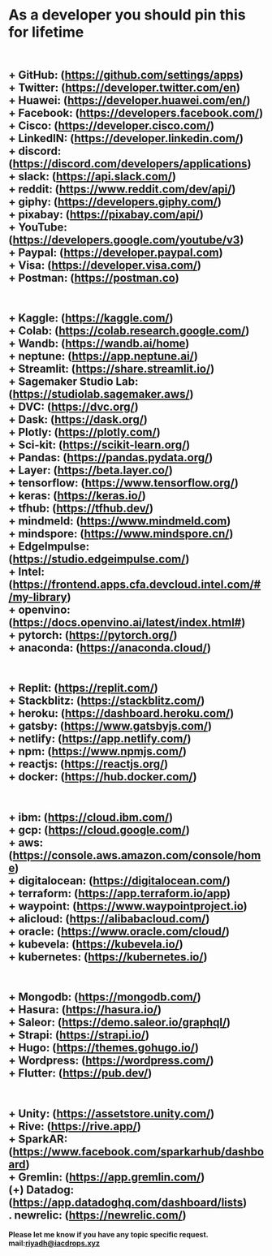# As a developer you should pin this for lifetime
<br><b> + GitHub: (https://github.com/settings/apps)
<br><b> + Twitter: (https://developer.twitter.com/en)
<br><b> + Huawei: (https://developer.huawei.com/en/)
<br><b> + Facebook: (https://developers.facebook.com/)
<br><b> + Cisco: (https://developer.cisco.com/)
<br><b> + LinkedIN: (https://developer.linkedin.com/)
<br><b> + discord: (https://discord.com/developers/applications)
<br><b> + slack: (https://api.slack.com/)
<br><b> + reddit: (https://www.reddit.com/dev/api/)
<br><b> + giphy: (https://developers.giphy.com/)
<br><b> + pixabay: (https://pixabay.com/api/)
<br><b> + YouTube: (https://developers.google.com/youtube/v3)
<br><b> + Paypal: (https://developer.paypal.com)
<br><b> + Visa: (https://developer.visa.com/)
<br><b> + Postman: (https://postman.co)
---------------------------------------------
<br><b> + Kaggle: (https://kaggle.com/)
<br><b> + Colab: (https://colab.research.google.com/)
<br><b> + Wandb: (https://wandb.ai/home)
<br><b> + neptune: (https://app.neptune.ai/)
<br><b> + Streamlit: (https://share.streamlit.io/)
<br><b> + Sagemaker Studio Lab: (https://studiolab.sagemaker.aws/)
<br><b> + DVC: (https://dvc.org/)
<br><b> + Dask: (https://dask.org/)
<br><b> + Plotly: (https://plotly.com/)
<br><b> +  Sci-kit: (https://scikit-learn.org/)
<br><b> +  Pandas: (https://pandas.pydata.org/)
<br><b> + Layer: (https://beta.layer.co/)
<br><b> + tensorflow: (https://www.tensorflow.org/)
<br><b> + keras: (https://keras.io/)
<br><b> + tfhub: (https://tfhub.dev/)
<br><b> + mindmeld: (https://www.mindmeld.com)
<br><b> + mindspore: (https://www.mindspore.cn/)
<br><b> + EdgeImpulse: (https://studio.edgeimpulse.com/)
<br><b> + Intel: (https://frontend.apps.cfa.devcloud.intel.com/#/my-library)
<br><b> + openvino: (https://docs.openvino.ai/latest/index.html#)
<br><b> + pytorch: (https://pytorch.org/)
<br><b> + anaconda: (https://anaconda.cloud/)
---------------------------------------------
<br><b> + Replit: (https://replit.com/)
<br><b> + Stackblitz: (https://stackblitz.com/)
<br><b> + heroku: (https://dashboard.heroku.com/)
<br><b> + gatsby: (https://www.gatsbyjs.com/)
<br><b> + netlify: (https://app.netlify.com/)
<br><b> + npm: (https://www.npmjs.com/)
<br><b> + reactjs: (https://reactjs.org/)
<br><b> + docker: (https://hub.docker.com/)
---------------------------------------------
<br><b> +  ibm: (https://cloud.ibm.com/)
<br><b> +  gcp: (https://cloud.google.com/)
<br><b> +  aws: (https://console.aws.amazon.com/console/home)
<br><b> +  digitalocean: (https://digitalocean.com/)
<br><b> +  terraform: (https://app.terraform.io/app)
<br><b> +  waypoint: (https://www.waypointproject.io)
<br><b> +  alicloud: (https://alibabacloud.com/)
<br><b> +  oracle: (https://www.oracle.com/cloud/)
<br><b> +  kubevela: (https://kubevela.io/)
<br><b> +  kubernetes: (https://kubernetes.io/)
--------------------------------------------
<br><b> +  Mongodb: (https://mongodb.com/)
<br><b> +  Hasura: (https://hasura.io/)
<br><b> +  Saleor: (https://demo.saleor.io/graphql/)
<br><b> +  Strapi: (https://strapi.io/)
<br><b> +  Hugo: (https://themes.gohugo.io/)
<br><b> +  Wordpress: (https://wordpress.com/)
<br><b> +  Flutter: (https://pub.dev/)
---------------------------------------------
<br><b> +  Unity: (https://assetstore.unity.com/)
<br><b> +  Rive: (https://rive.app/)
<br><b> + SparkAR: (https://www.facebook.com/sparkarhub/dashboard)
<br><b> + Gremlin: (https://app.gremlin.com/)
<br><b> (+) Datadog: (https://app.datadoghq.com/dashboard/lists)
<br><b> . newrelic: (https://newrelic.com/)
---------------------------------------------
Please let me know if you have any topic specific request.
mail:riyadh@iacdrops.xyz